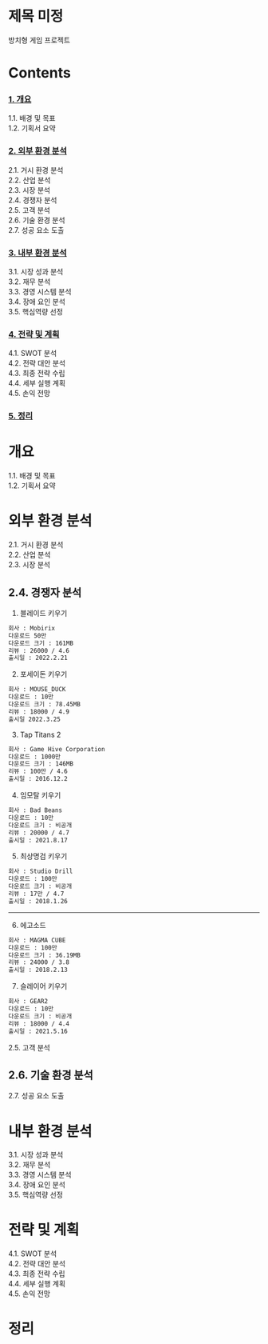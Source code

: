 # 제목 미정
방치형 게임 프로젝트

# Contents
### [1. 개요](#개요)          
1.1. 배경 및 목표           
1.2. 기획서 요약                 

### [2. 외부 환경 분석](#외부_환경_분석)              
2.1. 거시 환경 분석              
2.2. 산업 분석            
2.3. 시장 분석               
2.4. 경쟁자 분석             
2.5. 고객 분석            
2.6. 기술 환경 분석                
2.7. 성공 요소 도출                 

### [3. 내부 환경 분석](#내부_환경_분석)             
3.1. 시장 성과 분석            
3.2. 재무 분석       
3.3. 경영 시스템 분석       
3.4. 장애 요인 분석               
3.5. 핵심역량 선정                 

### [4. 전략 및 계획](#전략_및_계획)               
4.1. SWOT 분석             
4.2. 전략 대안 분석                            
4.3. 최종 전략 수립      
4.4. 세부 실행 계획               
4.5. 손익 전망               

### [5. 정리](#정리)              

# 개요
1.1. 배경 및 목표           
1.2. 기획서 요약   

# 외부 환경 분석
2.1. 거시 환경 분석              
2.2. 산업 분석            
2.3. 시장 분석               
## 2.4. 경쟁자 분석   

1. 블레이드 키우기
```markdown
회사 : Mobirix
다운로드 50만
다운로드 크기 : 161MB
리뷰 : 26000 / 4.6
출시일 : 2022.2.21
```

2. 포세이돈 키우기
```markdown
회사 : MOUSE_DUCK
다운로드 : 10만
다운로드 크기 : 78.45MB
리뷰 : 18000 / 4.9
출시일 2022.3.25
```

3. Tap Titans 2
```markdown
회사 : Game Hive Corporation
다운로드 : 1000만
다운로드 크기 : 146MB
리뷰 : 100만 / 4.6
출시일 : 2016.12.2
```

4. 임모탈 키우기
```markdown
회사 : Bad Beans
다운로드 : 10만
다운로드 크기 : 비공개
리뷰 : 20000 / 4.7
출시일 : 2021.8.17
```

5. 최상명검 키우기
```markdown
회사 : Studio Drill
다운로드 : 100만
다운로드 크기 : 비공개
리뷰 : 17만 / 4.7
출시일 : 2018.1.26
```

---

6. 에고소드 
```markdown
회사 : MAGMA CUBE
다운로드 : 100만
다운로드 크기 : 36.19MB
리뷰 : 24000 / 3.8
출시일 : 2018.2.13
```

7. 슬레이어 키우기
```markdown
회사 : GEAR2
다운로드 : 10만
다운로드 크기 : 비공개
리뷰 : 18000 / 4.4
출시일 : 2021.5.16
```

2.5. 고객 분석            
## 2.6. 기술 환경 분석                
2.7. 성공 요소 도출                 

# 내부 환경 분석
3.1. 시장 성과 분석            
3.2. 재무 분석       
3.3. 경영 시스템 분석       
3.4. 장애 요인 분석               
3.5. 핵심역량 선정       

# 전략 및 계획
4.1. SWOT 분석             
4.2. 전략 대안 분석                            
4.3. 최종 전략 수립      
4.4. 세부 실행 계획               
4.5. 손익 전망       

# 정리

